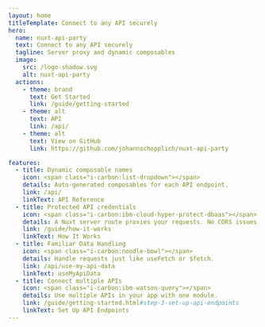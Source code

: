 ```yaml
---
layout: home
titleTemplate: Connect to any API securely
hero:
  name: nuxt-api-party
  text: Connect to any API securely
  tagline: Server proxy and dynamic composables
  image:
    src: /logo-shadow.svg
    alt: nuxt-api-party
  actions:
    - theme: brand
      text: Get Started
      link: /guide/getting-started
    - theme: alt
      text: API
      link: /api/
    - theme: alt
      text: View on GitHub
      link: https://github.com/johannschopplich/nuxt-api-party

features:
  - title: Dynamic composable names
    icon: <span class="i-carbon:list-dropdown"></span>
    details: Auto-generated composables for each API endpoint.
    link: /api/
    linkText: API Reference
  - title: Protected API credentials
    icon: <span class="i-carbon:ibm-cloud-hyper-protect-dbaas"></span>
    details: A Nuxt server route proxies your requests. No CORS issues!
    link: /guide/how-it-works
    linkText: How It Works
  - title: Familiar Data Handling
    icon: <span class="i-carbon:noodle-bowl"></span>
    details: Handle requests just like useFetch or $fetch.
    link: /api/use-my-api-data
    linkText: useMyApiData
  - title: Connect multiple APIs
    icon: <span class="i-carbon:ibm-watson-query"></span>
    details: Use multiple APIs in your app with one module.
    link: /guide/getting-started.html#step-3-set-up-api-endpoints
    linkText: Set Up API Endpoints
---
```

